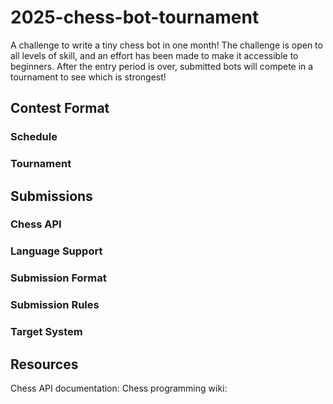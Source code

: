 # 2025-chess-bot-tournament
A challenge to write a tiny chess bot in one month! The challenge is open to all levels of skill, and an effort has been made to make it accessible to beginners. After the entry period is over, submitted bots will compete in a tournament to see which is strongest!

## Contest Format
### Schedule
### Tournament

## Submissions
### Chess API
### Language Support
### Submission Format
### Submission Rules
### Target System

## Resources
Chess API documentation:
Chess programming wiki:
